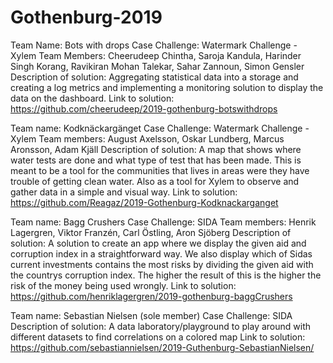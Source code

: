 # Gothenburg-2019

Team Name: Bots with drops
Case Challenge: Watermark Challenge - Xylem
Team Members: Cheerudeep Chintha, Saroja Kandula, Harinder Singh Korang, Ravikiran Mohan Talekar, Sahar Zannoun, Simon Gensler
Description of solution: Aggregating statistical data into a storage and creating a log metrics and implementing a monitoring solution to display the data on the dashboard.
Link to solution: https://github.com/cheerudeep/2019-gothenburg-botswithdrops

Team name: Kodknäckargänget
Case Challenge: Watermark Challenge - Xylem
Team members: August Axelsson, Oskar Lundberg, Marcus Aronsson, Adam Kjäll
Description of solution: A map that shows where water tests are done and what type of test that has been made. This is meant to be a tool for the communities that lives in areas were they have trouble of getting clean water. Also as a tool for Xylem to observe and gather data in a simple and visual way.
Link to solution: https://github.com/Reagaz/2019-Gothenburg-Kodknackarganget

Team name: Bagg Crushers
Case Challenge: SIDA
Team members: Henrik Lagergren, Viktor Franzén, Carl Östling, Aron Sjöberg
Description of solution: A solution to create an app where we display the given aid and corruption index in a straightforward way. We also display which of Sidas current investments contains the most risks by dividing the given aid with the countrys corruption index. The higher the result of this is the higher the risk of the money being used wrongly.
Link to solution: https://github.com/henriklagergren/2019-gothenburg-baggCrushers

Team name: Sebastian Nielsen (sole member)
Case Challenge: SIDA
Description of solution: A data laboratory/playground to play around with different datasets to find correlations on a colored map
Link to solution: https://github.com/sebastiannielsen/2019-Guthenburg-SebastianNielsen/

